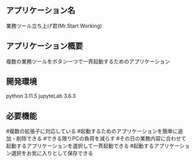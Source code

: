## アプリケーション名
業務ツール立ち上げ君(Mr.Start Working)

## アプリケーション概要
複数の業務ツールをボタン一つで一斉起動するためのアプリケーション

## 開発環境
python 3.11.5
jupyteLab 3.6.3

## 必要機能
#複数の拡張子に対応している
#起動するためのアプリケーションを簡単に追加・削除できる
#できる限りPCの負荷を減らす
#その日の業務内容に合わせて起動するアプリケーションを選択して一斉起動できる
#起動するアプリケーション選択をお気に入りとして保存できる
